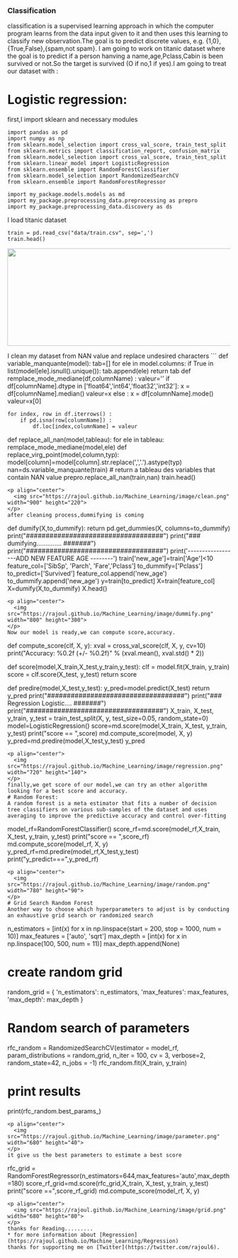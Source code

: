 ### Classification
classification is a supervised learning approach in which the computer program learns from the data input given to it and then
uses this learning to classify new observation.The goal is to predict discrete values, e.g. {1,0},{True,False},{spam,not spam}.
I am going to work on titanic dataset where the goal is to predict if a person hanving a name,age,Pclass,Cabin is been survived
or not.So the target is survived (O if no,1 if yes).I am going to treat our dataset with :
# Logistic regression:
first,I import sklearn and necessary modules
```
import pandas as pd
import numpy as np
from sklearn.model_selection import cross_val_score, train_test_split
from sklearn.metrics import classification_report, confusion_matrix
from sklearn.model_selection import cross_val_score, train_test_split
from sklearn.linear_model import LogisticRegression
from sklearn.ensemble import RandomForestClassifier
from sklearn.model_selection import RandomizedSearchCV
from sklearn.ensemble import RandomForestRegressor

import my_package.models.models as md
import my_package.preprocessing_data.preprocessing as prepro
import my_package.preprocessing_data.discovery as ds
```
I load titanic dataset
```
train = pd.read_csv("data/train.csv", sep=',')
train.head()
```
<p align="center">
  <img src="https://rajoul.github.io/Machine_Learning/image/head.png" width="860" height="220">
</p>
I clean my dataset from NAN value and replace undesired characters
```
def variable_manquante(model):
    tab=[]
    for ele in model.columns:
        if True in list(model[ele].isnull().unique()):
            tab.append(ele)     
    return tab
def remplace_mode_mediane(df,columnName) :
    valeur=''
    if df[columnName].dtype in ['float64','int64','float32','int32']:
        x = df[columnName].median()
        valeur=x
    else :
        x = df[columnName].mode()
        valeur=x[0]
        
    for index, row in df.iterrows() :
        if pd.isna(row[columnName]) :
            df.loc[index,columnName] = valeur
def replace_all_nan(model,tableau):
	for ele in tableau:
		remplace_mode_mediane(model,ele)
def replace_virg_point(model,column,typ):
	model[column]=model[column].str.replace(',','.').astype(typ)
nan=ds.variable_manquante(train) # return a tableau des variables that contain NAN value
prepro.replace_all_nan(train,nan)
train.head()
```
<p align="center">
  <img src="https://rajoul.github.io/Machine_Learning/image/clean.png" width="900" height="220">
</p>
after cleaning process,dummifying is coming
```
def dumify(X,to_dummify):
    return pd.get_dummies(X, columns=to_dummify)
print("###################################")
print("### dumifying.............. #######")
print("###################################")
print('------------------ADD NEW FEATURE AGE --------')
train['new_age']=train['Age']<10
feature_col=['SibSp', 'Parch', 'Fare','Pclass']
to_dummify=['Pclass']
to_predict=['Survived']
feature_col.append('new_age')
to_dummify.append('new_age')
y=train[to_predict]
X=train[feature_col]
X=dumify(X,to_dummify)
X.head()
```
<p align="center">
  <img src="https://rajoul.github.io/Machine_Learning/image/dummify.png" width="800" height="300">
</p>
Now our model is ready,we can compute score,accuracy.
```
def compute_score(clf, X, y):
	xval = cross_val_score(clf, X, y, cv=10)
	print("Accuracy: %0.2f (+/- %0.2f)" % (xval.mean(), xval.std() * 2))
    
def score(model,X_train,X_test,y_train,y_test):
	clf = model.fit(X_train, y_train)
	score = clf.score(X_test, y_test)
	return score

def predire(model,X_test,y_test):
	y_pred=model.predict(X_test)
	return y_pred
print("###################################")
print("### Regression Logistic.... #######")
print("###################################")
X_train, X_test, y_train, y_test = train_test_split(X, y, test_size=0.05, random_state=0)
model=LogisticRegression()
score=md.score(model,X_train, X_test, y_train, y_test)
print("score == ",score)
md.compute_score(model, X, y)
y_pred=md.predire(model,X_test,y_test)
y_pred
```
<p align="center">
  <img src="https://rajoul.github.io/Machine_Learning/image/regression.png" width="720" height="140">
</p>
finally,we get score of our model,we can try an other algorithm looking for a best score and accuracy.
# Random Forest:
A random forest is a meta estimator that fits a number of decision tree classifiers on various sub-samples of the dataset and uses averaging to improve the predictive accuracy and control over-fitting
```
model_rf=RandomForestClassifier()
score_rf=md.score(model_rf,X_train, X_test, y_train, y_test)
print("score == ",score_rf)
md.compute_score(model_rf, X, y)
y_pred_rf=md.predire(model_rf,X_test,y_test)
print("y_predict===",y_pred_rf)
```
<p align="center">
  <img src="https://rajoul.github.io/Machine_Learning/image/random.png" width="780" height="90">
</p>
# Grid Search Random Forest
Another way to choose which hyperparameters to adjust is by conducting an exhaustive grid search or randomized search
```
n_estimators = [int(x) for x in np.linspace(start = 200, stop = 1000, num = 10)]
max_features = ['auto', 'sqrt']
max_depth = [int(x) for x in np.linspace(100, 500, num = 11)]
max_depth.append(None)
# create random grid
random_grid = {
 'n_estimators': n_estimators,
 'max_features': max_features,
 'max_depth': max_depth
 }
# Random search of parameters
rfc_random = RandomizedSearchCV(estimator = model_rf, param_distributions = random_grid, n_iter = 100, cv = 3, verbose=2, random_state=42, n_jobs = -1)
rfc_random.fit(X_train, y_train)
# print results
print(rfc_random.best_params_)
```
<p align="center">
  <img src="https://rajoul.github.io/Machine_Learning/image/parameter.png" width="680" height="40">
</p>
it give us the best parameters to estimate a best score
```
rfc_grid = RandomForestRegressor(n_estimators=644,max_features='auto',max_depth=180)
score_rf_grid=md.score(rfc_grid,X_train, X_test, y_train, y_test)
print("score ==",score_rf_grid)
md.compute_score(model_rf, X, y)
```
<p align="center">
  <img src="https://rajoul.github.io/Machine_Learning/image/grid.png" width="680" height="80">
</p>
thanks for Reading.........
* for more information about [Regression](https://rajoul.github.io/Machine_Learning/Regression)
thanks for supporting me on [Twitter](https://twitter.com/rajoul6).






